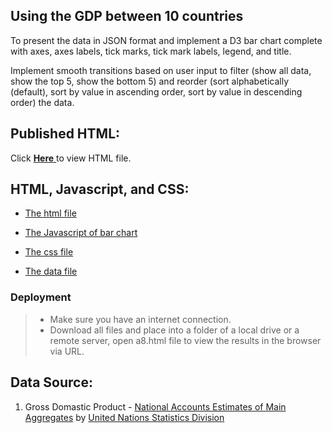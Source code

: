 ## Using the GDP between 10 countries

To present the data in JSON format and implement a D3 bar chart complete with axes, axes labels, tick marks, tick mark labels, legend, and title. 

Implement smooth transitions based on user input to filter (show all data, show the top 5, show the bottom 5) and reorder (sort alphabetically (default), sort by value in ascending order, sort by value in descending order) the data.

## Published HTML:

Click [ **Here** ](http://www-scf.usc.edu/~chenglil/a8/a8.html) to view HTML file.


## HTML, Javascript, and CSS:
* [The html file](https://github.com/INF554Fall17/a8-Cheng-Lin-Li/blob/master/a8.html)

* [The Javascript of bar chart](https://github.com/INF554Fall17/a8-Cheng-Lin-Li/blob/master/bar_chart.js)

* [The css file](https://github.com/INF554Fall17/a8-Cheng-Lin-Li/blob/master/style.css)

* [The data file](https://github.com/INF554Fall17/a8-Cheng-Lin-Li/blob/master/a8.json)

### Deployment
> * Make sure you have an internet connection.
> * Download all files and place into a folder of a local drive or a remote server, open a8.html file to view the results in the browser via URL.


## Data Source:
1. Gross Domastic Product - [National Accounts Estimates of Main Aggregates](http://data.un.org/Data.aspx?d=SNAAMA&f=grID%3a101%3bcurrID%3aUSD%3bpcFlag%3a0%3bitID%3a9) by [United Nations Statistics Division](https://unstats.un.org/home/)
